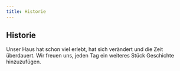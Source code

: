 ```yaml
---
title: Historie
---
```


## Historie

<span>Unser Haus hat schon viel erlebt, hat sich verändert und die Zeit überdauert. Wir freuen uns, jeden Tag ein weiteres Stück Geschichte hinzuzufügen.</span>
